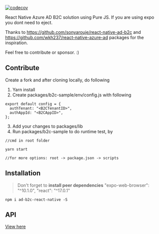 [![codecov](https://img.shields.io/codecov/c/github/GSingh01/ad-b2c-react-native)](https://codecov.io/gh/GSingh01/ad-b2c-react-native)

React Native Azure AD B2C solution using Pure JS. If you are using expo you dont need to eject.

Thanks to https://github.com/sonyarouje/react-native-ad-b2c and https://github.com/wkh237/react-native-azure-ad packages for the inspiration.

Feel free to contribute or sponsor. :)

## Contribute

Create a fork and after cloning locally, do following

1. Yarn install
2. Create packages/b2c-sample/env/config.js with following

```
export default config = {
  authTenant: "<B2CTenantID>",
  authAppId: "<B2CAppID>",
};
```

3. Add your changes to packages/lib
4. Run packages/b2c-sample to do runtime test, by

```
//cmd in root folder

yarn start

//for more options: root -> package.json -> scripts
```

## Installation

> Don't forget to **install peer dependencies** "expo-web-browser": "^10.1.0", "react": "^17.0.1"

```
npm i ad-b2c-react-native -S
```

## API

[View here](/packages/lib/readme.md)
